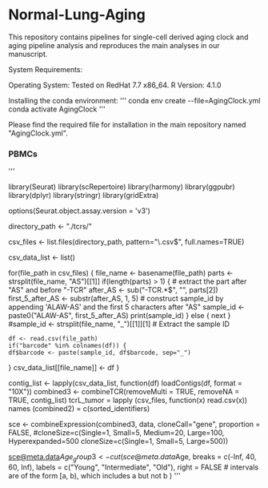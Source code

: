 # Normal-Lung-Aging
This repository contains pipelines for single-cell derived aging clock and aging pipeline analysis and reproduces the main analyses in our manuscript.

System Requirements:

Operating System: Tested on RedHat 7.7 x86_64.
R Version: 4.1.0

Installing the conda environment:
'''
conda env create --file=AgingClock.yml
conda activate AgingClock
'''

Please find the required file for installation in the main repository named "AgingClock.yml".


### PBMCs

'''

library(Seurat)
library(scRepertoire)
library(harmony)
library(ggpubr)
library(dplyr)
library(stringr)
library(gridExtra)

options(Seurat.object.assay.version = 'v3')



directory_path <- "./tcrs/"

csv_files <- list.files(directory_path, pattern="\\.csv$", full.names=TRUE)

csv_data_list <- list()

for(file_path in csv_files) {
      file_name <- basename(file_path)
      parts <- strsplit(file_name, "AS")[[1]]
      if(length(parts) > 1) {
        # extract the part after "AS" and before "-TCR"
        after_AS <- sub("-TCR.*$", "", parts[2])
        first_5_after_AS <- substr(after_AS, 1, 5)
        # construct sample_id by appending 'ALAW-AS' and the first 5 characters after "AS"
        sample_id <- paste0("ALAW-AS", first_5_after_AS)
        print(sample_id)
      } else {
        next
      }
      #sample_id <- strsplit(file_name, "_")[[1]][1] # Extract the sample ID

    df <- read.csv(file_path)
    if("barcode" %in% colnames(df)) {
    df$barcode <- paste(sample_id, df$barcode, sep="_")
  }
    csv_data_list[[file_name]] <- df
}

contig_list <- lapply(csv_data_list, function(df) loadContigs(df, format = "10X"))
combined3 <- combineTCR(removeMulti = TRUE, removeNA = TRUE, contig_list)
tcrL_tumor = lapply (csv_files, function(x) read.csv(x))
names (combined2) = c(sorted_identifiers)

sce <- combineExpression(combined3, 
                  data, 
                  cloneCall="gene",
                  proportion = FALSE, 
                  #cloneSize=c(Single=1, Small=5, Medium=20, Large=100, Hyperexpanded=500
                  cloneSize=c(Single=1, Small=5, Large=500))

sce@meta.data$Age_group3 <- cut(
  sce@meta.data$Age,
  breaks = c(-Inf, 40, 60, Inf),
  labels = c("Young", "Intermediate", "Old"),
  right = FALSE # intervals are of the form [a, b), which includes a but not b
)
'''
